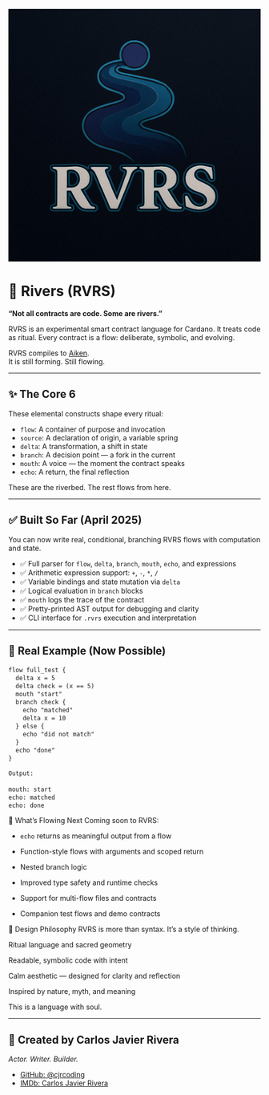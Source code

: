 

<p align="center">
  <img src="https://raw.githubusercontent.com/cjrcoding/rvrs-lang/main/assets/rvrs-logo-clean.jpg" alt="RVRS Logo" width="600"/>
</p>

# 🌊 Rivers (RVRS)

**“Not all contracts are code. Some are rivers.”**

RVRS is an experimental smart contract language for Cardano.
It treats code as ritual. Every contract is a flow: deliberate, symbolic, and evolving.

RVRS compiles to [Aiken](https://aiken-lang.org).  
It is still forming. Still flowing.

---

## ✨ The Core 6

These elemental constructs shape every ritual:

- `flow`: A container of purpose and invocation  
- `source`: A declaration of origin, a variable spring  
- `delta`: A transformation, a shift in state  
- `branch`: A decision point — a fork in the current  
- `mouth`: A voice — the moment the contract speaks  
- `echo`: A return, the final reflection

These are the riverbed. The rest flows from here.

---

## ✅ Built So Far (April 2025)

You can now write real, conditional, branching RVRS flows with computation and state.

- ✅ Full parser for `flow`, `delta`, `branch`, `mouth`, `echo`, and expressions  
- ✅ Arithmetic expression support: `+`, `-`, `*`, `/`  
- ✅ Variable bindings and state mutation via `delta`  
- ✅ Logical evaluation in `branch` blocks  
- ✅ `mouth` logs the trace of the contract  
- ✅ Pretty-printed AST output for debugging and clarity  
- ✅ CLI interface for `.rvrs` execution and interpretation

---

## 🧪 Real Example (Now Possible)

```rvrs
flow full_test {
  delta x = 5
  delta check = (x == 5)
  mouth "start"
  branch check {
    echo "matched"
    delta x = 10
  } else {
    echo "did not match"
  }
  echo "done"
}
```
```rvrs
Output:

mouth: start  
echo: matched  
echo: done
```

🔮 What’s Flowing Next
Coming soon to RVRS:

- `echo` returns as meaningful output from a flow

- Function-style flows with arguments and scoped return

- Nested branch logic

- Improved type safety and runtime checks

- Support for multi-flow files and contracts

- Companion test flows and demo contracts

🎨 Design Philosophy
RVRS is more than syntax. It’s a style of thinking.

Ritual language and sacred geometry

Readable, symbolic code with intent

Calm aesthetic — designed for clarity and reflection

Inspired by nature, myth, and meaning

This is a language with soul.

---

## 👤 Created by Carlos Javier Rivera  
*Actor. Writer. Builder.*

- [GitHub: @cjrcoding](https://github.com/cjrcoding)  
- [IMDb: Carlos Javier Rivera](https://www.imdb.com/name/nm3024012/)

